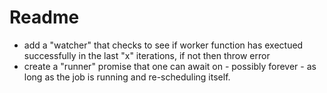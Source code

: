 # Readme

- add a "watcher" that checks to see if worker function has exectued successfully in the last "x" iterations, if not then throw error
- create a "runner" promise that one can await on - possibly forever - as long as the job is running and re-scheduling itself.
